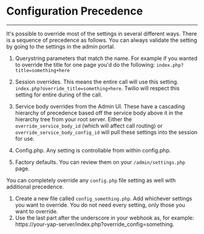# Configuration Precedence

---

It's possible to override most of the settings in several different ways.  There is a sequence of precedence as follows.  You can always validate the setting by going to the settings in the admin portal.

1) Querystring parameters that match the name.  For example if you wanted to override the title for one page you'd do the following: `index.php?title=something+here`

2) Session overrides.  This means the entire call will use this setting.  `index.php?override_title=something+here`.  Twilio will respect this setting for entire during of the call.

3) Service body overrides from the Admin UI.  These have a cascading hierarchy of precedence based off the service body above it in the hierarchy tree from your root server.  Either the `override_service_body_id` (which will affect call routing) or `override_service_body_config_id` will pull these settings into the session for use.

4) Config.php.  Any setting is controllable from within config.php.

5) Factory defaults.  You can review them on your `/admin/settings.php` page.

You can completely override any `config.php` file setting as well with additional precedence.

1) Create a new file called `config_something.php`.  Add whichever settings you want to override.  You do not need every setting, only those you want to override.
2) Use the last part after the underscore in your webhook as, for example: https://your-yap-server/index.php?override_config=something.
